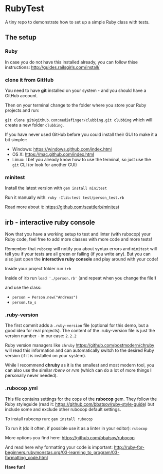 # RubyTest

A tiny repo to demonstrate how to set up a simple Ruby class with tests.


## The setup


### Ruby

In case you do not have this installed already, you can follow thise instructions:
http://guides.railsgirls.com/install/


### clone it from GitHub

You need to have **git** installed on your system - and you should have a GitHub account.

Then on your terminal change to the folder where you store your Ruby projects
and run:

`git clone git@github.com:mediafinger/clubbing.git clubbing` which will create a new folder `clubbing`.

If you have never used GitHub before you could install their GUI to make it a bit simpler:

- Windows: https://windows.github.com/index.html
- OS X: https://mac.github.com/index.html
- Linux: I bet you already know how to use the terminal, so just use the `git` CLI (or look for another GUI)

### minitest

Install the latest version with `gem install minitest`

Run it manually with: `ruby -Ilib:test test/person_test.rb`

Read more about it: https://github.com/seattlerb/minitest


## irb - interactive ruby console

Now that you have a working setup to test and linter (with rubocop) your Ruby code, feel free to
add more classes with more code and more tests!

Remember that `rubocop` will notify you about syntax errors and `minitest` will tell you if
your tests are all green or failing (if you write any). But you can also just open the
**interactive ruby console** and play around with your code!

Inside your project folder run `irb`

Inside of irb run `load './person.rb'` (and repeat when you change the file!)

and use the class:

- `person = Person.new("Andreas")`
- `person.to_s`


### .ruby-version

The first commit adds a `.ruby-version` file (optional for this demo, but a good idea for real projects).
The content of the .ruby-version file is just the version number - in our case: `2.2.2`

Ruby version managers like `chruby` https://github.com/postmodern/chruby will read this information
and can automatically switch to the desired Ruby version (if it is installed on your system).

While I recommend **chruby** as it is the smallest and most modern tool, you can also use the similar
_rbenv_ or _rvm_ (which can do a lot of more things I personally never needed).


### .rubocop.yml

This file contains settings for the cops of the **rubocop** gem. They follow the Ruby styleguide
(read it: https://github.com/bbatsov/ruby-style-guide) but include some and exclude other
rubocop default settings.

To install rubocop run: `gem install rubocop`

To run it (do it often, if possible use it as a linter in your editor): `rubocop`

More options you find here: https://github.com/bbatsov/rubocop

And read here why formatting your code is important:
http://ruby-for-beginners.rubymonstas.org/03-learning_to_program/03-formatting_code.html


**Have fun!**
